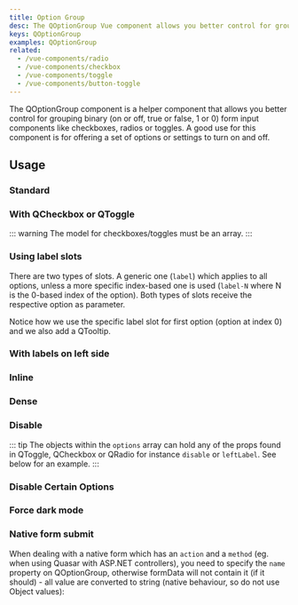 ```yaml
---
title: Option Group
desc: The QOptionGroup Vue component allows you better control for grouping binary form input components like checkboxes, radios or toggles.
keys: QOptionGroup
examples: QOptionGroup
related:
  - /vue-components/radio
  - /vue-components/checkbox
  - /vue-components/toggle
  - /vue-components/button-toggle
---
```


The QOptionGroup component is a helper component that allows you better control for grouping binary (on or off, true or false, 1 or 0) form input components like checkboxes, radios or toggles. A good use for this component is for offering a set of options or settings to turn on and off.

<doc-api file="QOptionGroup" />

## Usage

### Standard

<doc-example title="Standard" file="Standard" />

### With QCheckbox or QToggle

<doc-example title="With checkboxes" file="Checkbox" />

::: warning
The model for checkboxes/toggles must be an array.
:::

<doc-example title="With toggles" file="Toggle" />

### Using label slots <q-badge align="top" color="brand-primary" label="v2.2+" />

There are two types of slots. A generic one (`label`) which applies to all options, unless a more specific index-based one is used (`label-N` where N is the 0-based index of the option). Both types of slots receive the respective option as parameter.

Notice how we use the specific label slot for first option (option at index 0) and we also add a QTooltip.

<doc-example title="Label slots" file="LabelSlots" />

### With labels on left side

<doc-example title="With option labels on the left side" file="Label" />

### Inline

<doc-example title="Inline" file="Inline" />

### Dense

<doc-example title="Dense and inline" file="DenseInline" />

### Disable

<doc-example title="Disabled" file="Disable" />

::: tip
The objects within the `options` array can hold any of the props found in QToggle, QCheckbox or QRadio for instance `disable` or `leftLabel`. See below for an example.
:::

### Disable Certain Options

<doc-example title="Disable Certain Options" file="DisableCertainOptions" />

### Force dark mode

<doc-example title="Force dark mode" file="Dark" />

### Native form submit

When dealing with a native form which has an `action` and a `method` (eg. when using Quasar with ASP.NET controllers), you need to specify the `name` property on QOptionGroup, otherwise formData will not contain it (if it should) - all value are converted to string (native behaviour, so do not use Object values):

<doc-example title="Native form" file="NativeForm" />

